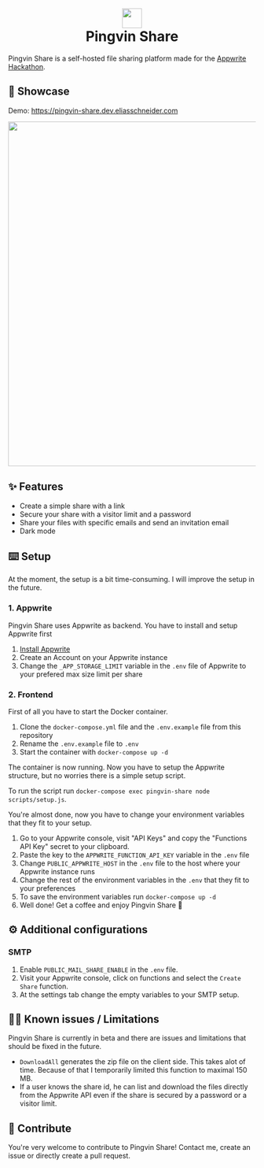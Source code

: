 # <div align="center"><img  src="https://user-images.githubusercontent.com/58886915/166198400-c2134044-1198-4647-a8b6-da9c4a204c68.svg" width="40"/> </br>Pingvin Share</div>

Pingvin Share is a self-hosted file sharing platform made for the [Appwrite Hackathon](https://dev.to/devteam/announcing-the-appwrite-hackathon-on-dev-1oc0).

## 🎪 Showcase

Demo: https://pingvin-share.dev.eliasschneider.com

<img src="https://user-images.githubusercontent.com/58886915/167101708-b85032ad-f5b1-480a-b8d7-ec0096ea2a43.png" width="700"/>

## ✨ Features

- Create a simple share with a link
- Secure your share with a visitor limit and a password
- Share your files with specific emails and send an invitation email
- Dark mode

## ⌨️ Setup

At the moment, the setup is a bit time-consuming. I will improve the setup in the future.

### 1. Appwrite

Pingvin Share uses Appwrite as backend. You have to install and setup Appwrite first

1.  [Install Appwrite](https://appwrite.io/docs/installation)
2.  Create an Account on your Appwrite instance
3.  Change the `_APP_STORAGE_LIMIT` variable in the `.env` file of Appwrite to your prefered max size limit per share

### 2. Frontend

First of all you have to start the Docker container.

1. Clone the `docker-compose.yml` file and the `.env.example` file from this repository
2. Rename the `.env.example` file to `.env`
3. Start the container with `docker-compose up -d`

The container is now running. Now you have to setup the Appwrite structure, but no worries there is a simple setup script.

To run the script run `docker-compose exec pingvin-share node scripts/setup.js`.

You're almost done, now you have to change your environment variables that they fit to your setup.

1.  Go to your Appwrite console, visit "API Keys" and copy the "Functions API Key" secret to your clipboard.
2.  Paste the key to the `APPWRITE_FUNCTION_API_KEY` variable in the `.env` file
3.  Change `PUBLIC_APPWRITE_HOST` in the `.env` file to the host where your Appwrite instance runs
4.  Change the rest of the environment variables in the `.env` that they fit to your preferences
5.  To save the environment variables run `docker-compose up -d`
6.  Well done! Get a coffee and enjoy Pingvin Share 🎉

## ⚙️ Additional configurations

### SMTP

1. Enable `PUBLIC_MAIL_SHARE_ENABLE` in the `.env` file.
2. Visit your Appwrite console, click on functions and select the `Create Share` function.
3. At the settings tab change the empty variables to your SMTP setup.

## 💁‍♂️ Known issues / Limitations

Pingvin Share is currently in beta and there are issues and limitations that should be fixed in the future.

- `DownloadAll` generates the zip file on the client side. This takes alot of time. Because of that I temporarily limited this function to maximal 150 MB.
- If a user knows the share id, he can list and download the files directly from the Appwrite API even if the share is secured by a password or a visitor limit.

## 🖤 Contribute

You're very welcome to contribute to Pingvin Share!
Contact me, create an issue or directly create a pull request.

